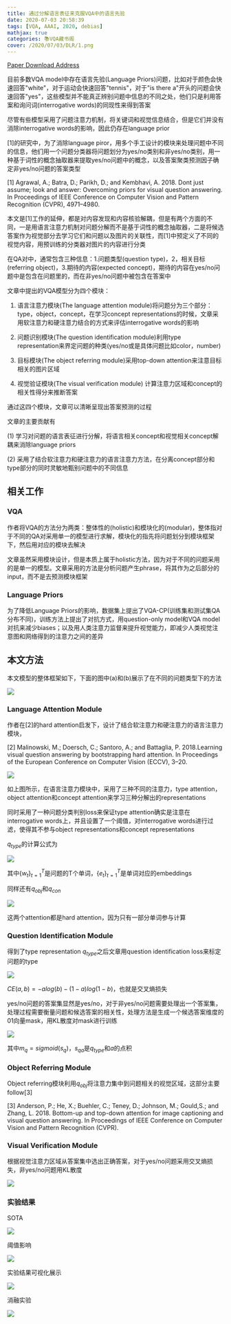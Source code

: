 ```yaml
---
title: 通过分解语言表征来克服VQA中的语言先验
date: 2020-07-03 20:58:39
tags: [VQA, AAAI, 2020, debias]
mathjax: true
categories: 📚VQA藏书阁
cover: /2020/07/03/DLR/1.png
---
```

[Paper Download Address](https://jingchenchen.github.io/files/papers/2020/AAAI_Decom_VQA.pdf)

目前多数VQA model中存在语言先验(Language Priors)问题，比如对于颜色会快速回答"white"，对于运动会快速回答"tennis"，对于"is there a"开头的问题会快速回答"yes"，这些模型并不能真正辨别问题中信息的不同之处，他们只是利用答案和询问词(interrogative words)的同现性来得到答案

尽管有些模型采用了问题注意力机制，将关键词和视觉信息结合，但是它们并没有消除interrogative words的影响，因此仍存在language prior

[1]的研究中，为了消除language piror，用多个手工设计的模块来处理问题中不同的信息，他们用一个问题分类器将问题划分为yes/no类别和非yes/no类别，用一种基于词性的概念抽取器来提取yes/no问题中的概念，以及答案聚类预测因子确定非yes/no问题的答案类型

[1] Agrawal, A.; Batra, D.; Parikh, D.; and Kembhavi, A. 2018. Dont just assume; look and answer: Overcoming priors for visual question answering. In Proceedings of IEEE Conference on Computer Vision and Pattern Recognition (CVPR), 4971–4980.

本文是[1]工作的延伸，都是对内容发现和内容核验解耦，但是有两个方面的不同，一是用语言注意力机制对问题分解而不是基于词性的概念抽取器，二是将候选答案作为视觉部分去学习它们和问题以及图片的关联性，而[1]中预定义了不同的视觉内容，用预训练的分类器对图片的内容进行分类

在QA对中，通常包含三种信息：1.问题类型(question type)，2，相关目标(referring object)，3.期待的内容(expected concept)，期待的内容在yes/no问题中是包含在问题里的，而在非yes/no问题中被包含在答案中

文章中提出的VQA模型分为四个模块：

1. 语言注意力模块(The language attention module)将问题分为三个部分：type，object，concept，在学习concept representations的时候，文章采用软注意力和硬注意力结合的方式来评估interrogative words的影响

2. 问题识别模块(The question identification module)利用type representation来界定问题的种类(yes/no或是具体问题比如color，number)
   
3. 目标模块(The object referring module)采用top-down attention来注意目标相关的图片区域

4. 视觉验证模块(The visual verification module) 计算注意力区域和concept的相关性得分来推断答案

通过这四个模块，文章可以清晰呈现出答案预测的过程

文章的主要贡献有

(1) 学习对问题的语言表征进行分解，将语言相关concept和视觉相关concept解耦来消除language priors

(2) 采用了结合软注意力和硬注意力的语言注意力方法，在分离concept部分和type部分的同时灵敏地甄别问题中的不同信息

## 相关工作

### VQA

作者将VQA的方法分为两类：整体性的(holistic)和模块化的(modular)，整体指对于不同的QA对采用单一的模型进行求解，模块化的指先将问题划分到模块框架下，然后用对应的模块去解决

文章虽然采用模块设计，但是本质上属于holistic方法，因为对于不同的问题采用的是单一的模型。文章采用的方法是分析问题产生phrase，将其作为之后部分的input，而不是去预测模块框架

### Language Priors

为了降低Language Priors的影响，数据集上提出了VQA-CP(训练集和测试集QA分布不同)，训练方法上提出了对抗方式，用question-only model和VQA model对抗来减少biases；以及用人类注意力监督来提升视觉能力，即减少人类视觉注意图和网络得到的注意力之间的差异

## 本文方法

本文模型的整体框架如下，下面的图中(a)和(b)展示了在不同的问题类型下的方法

![](1.png)

### Language Attention Module

作者在[2]的hard attention启发下，设计了结合软注意力和硬注意力的语言注意力模块，

[2] Malinowski, M.; Doersch, C.; Santoro, A.; and Battaglia, P. 2018.Learning visual question answering by bootstrapping hard attention.
In Proceedings of the European Conference on Computer Vision (ECCV), 3–20.

![](2.png)

如上图所示，在语言注意力模块中，采用了三种不同的注意力，type attention，object attention和concept attention来学习三种分解出的representations

同时采用了一种问题分类判别loss来保证type attention确实是注意在interrogative words上，并且设置了一个阈值，对interrogative words进行过滤，使得其不参与object
representations和concept representations

$q_{type}$的计算公式为

![](3.png)

其中$\{w_t\}_{t=1}^T$是问题的T个单词，$\{e_t\}_{t=1}^T$是单词对应的embeddings

同样还有$q_{obj}$和$q_{con}$

![](4.png)

这两个attention都是hard attention，因为只有一部分单词参与计算

### Question Identification Module

得到了type representation $q_{type}$之后文章用question identification loss来标定问题的type

![](5.png)

$CE(a,b)=-alog(b)-(1-a)log(1-b)$，也就是交叉熵损失

yes/no问题的答案集显然是yes/no，对于非yes/no问题需要处理出一个答案集，处理过程需要衡量问题和候选答案的相关性，处理方法是生成一个候选答案维度的01向量mask，用KL散度对mask进行训练

![](6.png)

其中$m_q=sigmoid(s_q)$，$s_{qa}$是$q_{type}$和$a$的点积

### Object Referring Module

Object referring模块利用$q_{obj}$将注意力集中到问题相关的视觉区域，这部分主要follow[3]

[3] Anderson, P.; He, X.; Buehler, C.; Teney, D.; Johnson, M.; Gould,S.; and Zhang, L. 2018. Bottom-up and top-down attention for
image captioning and visual question answering. In Proceedings of IEEE Conference on Computer Vision and Pattern Recognition (CVPR).

### Visual Verification Module

根据视觉注意力区域从答案集中选出正确答案，对于yes/no问题采用交叉熵损失，非yes/no问题用KL散度

![](7.png)

### 实验结果

SOTA

![](8.png)

阈值影响

![](9.png)

实验结果可视化展示

![](10.png)

消融实验

![](11.png)



